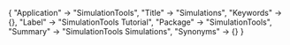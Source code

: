 {
 "Application" -> "SimulationTools",
 "Title" -> "Simulations",
 "Keywords" -> {},
 "Label" -> "SimulationTools Tutorial",
 "Package" -> "SimulationTools",
 "Summary" -> "SimulationTools Simulations",
 "Synonyms" -> {}
 }
